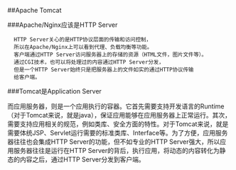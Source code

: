 ##Apache Tomcat

###Apache/Nginx应该是HTTP Server


```
  HTTP Server关心的是HTTP协议层面的传输和访问控制，
  所以在Apache/Nginx上可以看到代理、负载均衡等功能。
  客户端通过HTTP Server访问服务器上的存储的资源（HTML文件，图片文件等）。
  通过CGI技术，也可以将处理过的内容通过HTTP Server分发，
  但是一个HTTP Server始终只是把服务器上的文件如实的通过HTTP协议传输
  给客户端。
```


###Tomcat是Application Server

而应用服务器，则是一个应用执行的容器。它首先需要支持开发语言的Runtime（对于Tomcat来说，就是java），保证应用能够在应用服务器上正常运行。其次，需要支持应用相关的规范，例如类库、安全方面的特性。对于Tomcat来说，就是需要体统JSP、Servlet运行需要的标准类库、Interface等。为了方便，应用服务器往往也会集成HTTP Server的功能，但不如专业的HTTP Server强大，所以应用服务器往往是运行在HTTP Server的背后，执行应用，将动态的内容转化为静态的内容之后，通过HTTP Server分发到客户端。

